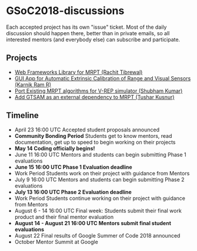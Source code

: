 # GSoC2018-discussions

Each accepted project has its own "issue" ticket. Most of the daily discussion should happen there, better than in private emails, so all interested mentors (and everybody else) can subscribe and participate. 

## Projects

* [Web Frameworks Library for MRPT (Rachit Tibrewal)](https://github.com/MRPT/GSoC2018-discussions/issues/6)
* [GUI App for Automatic Extrinsic Calibration of Range and Visual Sensors (Karnik Ram R)](https://github.com/MRPT/GSoC2018-discussions/issues/2)
* [Port Existing MRPT algorithms for V-REP simulator (Shubham Kumar)](https://github.com/MRPT/GSoC2018-discussions/issues/3)
* [Add GTSAM as an external dependency to MRPT (Tushar Kusnur)](https://github.com/MRPT/GSoC2018-discussions/issues/4)

## Timeline

* April 23 16:00 UTC Accepted student proposals announced
* **Community Bonding Period** Students get to know mentors, read documentation, get up to speed to begin working on their projects
* **May 14 	Coding officially begins!**
* June 11 16:00 UTC 	Mentors and students can begin submitting Phase 1 evaluations
* **June 15 16:00 UTC 	Phase 1 Evaluation deadline**
* Work Period 	Students work on their project with guidance from Mentors
* July 9 16:00 UTC 	Mentors and students can begin submitting Phase 2 evaluations
* **July 13 16:00 UTC 	Phase 2 Evaluation deadline**
* Work Period 	Students continue working on their project with guidance from Mentors
* August 6 - 14 16:00 UTC 	Final week: Students submit their final work product and their final mentor evaluation
* **August 14 - August 21 16:00 UTC 	Mentors submit final student
    evaluations**
* August 22 	Final results of Google Summer of Code 2018 announced
* October 	Mentor Summit at Google

